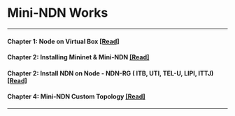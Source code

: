  # Mini-NDN Works 
 ***
 
 #### Chapter 1: Node on Virtual Box [[Read]](https://github.com/syaifulahdan/Mini-NDN-Work/blob/main/Chapter-1.md)
 #### Chapter 2: Installing Mininet & Mini-NDN [[Read]](https://github.com/syaifulahdan/Mini-NDN-Work/blob/main/Chapter-2.md)  
 #### Chapter 2: Install NDN on Node - NDN-RG ( ITB, UTI, TEL-U, LIPI, ITTJ) [[Read]](https://github.com/syaifulahdan/Mini-NDN-Work/blob/main/Chapter-3.md)
 #### Chapter 4: Mini-NDN Custom Topology [[Read]](https://github.com/syaifulahdan/Mini-NDN-Work/blob/main/Chapter-4.md)  
 *** 
